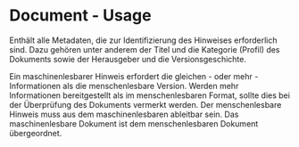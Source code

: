 # Document - Usage

Enthält alle Metadaten, die zur Identifizierung des Hinweises erforderlich sind.
Dazu gehören unter anderem der Titel und die Kategorie (Profil) des Dokuments sowie der Herausgeber und die Versionsgeschichte.

Ein maschinenlesbarer Hinweis erfordert die gleichen - oder mehr - Informationen als die menschenlesbare Version.
Werden mehr Informationen bereitgestellt als im menschenlesbaren Format, sollte dies bei der Überprüfung des Dokuments vermerkt werden.
Der menschenlesbare Hinweis muss aus dem maschinenlesbaren ableitbar sein. Das maschinenlesbare Dokument ist dem menschenlesbaren Dokument übergeordnet.